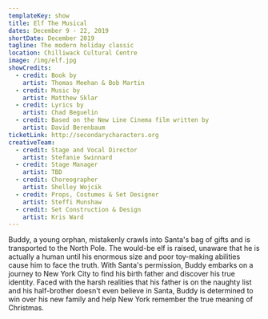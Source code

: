 ```yaml
---
templateKey: show
title: Elf The Musical
dates: December 9 - 22, 2019
shortDate: December 2019
tagline: The modern holiday classic
location: Chilliwack Cultural Centre
image: /img/elf.jpg
showCredits:
  - credit: Book by
    artist: Thomas Meehan & Bob Martin
  - credit: Music by
    artist: Matthew Sklar
  - credit: Lyrics by
    artist: Chad Beguelin
  - credit: Based on the New Line Cinema film written by
    artist: David Berenbaum
ticketLink: http://secondarycharacters.org
creativeTeam:
  - credit: Stage and Vocal Director
    artist: Stefanie Swinnard
  - credit: Stage Manager
    artist: TBD
  - credit: Choreographer
    artist: Shelley Wojcik
  - credit: Props, Costumes & Set Designer
    artist: Steffi Munshaw
  - credit: Set Construction & Design
    artist: Kris Ward
---
```


Buddy, a young orphan, mistakenly crawls into Santa's bag of gifts and is transported to the North Pole. The would-be elf is raised, unaware that he is actually a human until his enormous size and poor toy-making abilities cause him to face the truth. With Santa's permission, Buddy embarks on a journey to New York City to find his birth father and discover his true identity. Faced with the harsh realities that his father is on the naughty list and his half-brother doesn't even believe in Santa, Buddy is determined to win over his new family and help New York remember the true meaning of Christmas.
